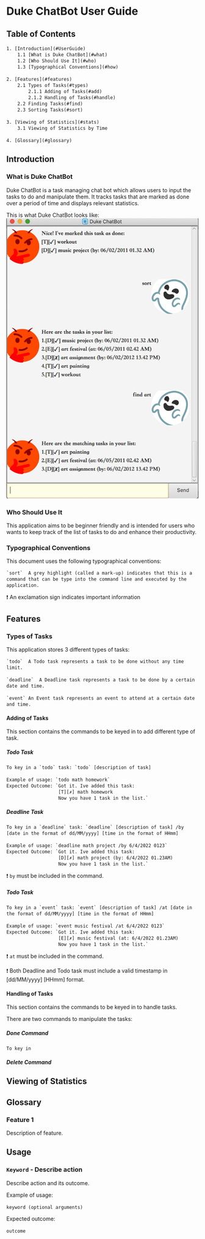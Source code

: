 # **Duke ChatBot User Guide** 


## **Table of Contents**

    1. [Introduction](#UserGuide)
        1.1 [What is Duke ChatBot](#what)
        1.2 [Who Should Use It](#who)
        1.3 [Typographical Conventions](#how)
        
    2. [Features](#features)
        2.1 Types of Tasks(#types)
            2.1.1 Adding of Tasks(#add)
            2.1.2 Handling of Tasks(#handle)
        2.2 Finding Tasks(#find)
        2.3 Sorting Tasks(#sort)
    
    3. [Viewing of Statistics](#stats)
        3.1 Viewing of Statistics by Time 
        
    4. [Glossary](#glossary)


## **Introduction** <a name="UserGuide"></a>


### What is Duke ChatBot <a name="what"></a>

Duke ChatBot is a task managing chat bot which allows users to input the tasks to do and manipulate them. It tracks tasks that are marked as done over a period of time and displays relevant statistics.

This is what Duke ChatBot looks like:
![](/docs/Ui.png)

### Who Should Use It <a name="who"></a>

This application aims to be beginner friendly and is intended for users who wants to keep track of the list of tasks to do and enhance their productivity.

### Typographical Conventions <a name="how"></a>

This document uses the following typographical conventions:

    `sort`  A grey highlight (called a mark-up) indicates that this is a command that can be type into the command line and executed by the application.
    
:exclamation:   An exclamation sign indicates important information


## **Features** <a name="features"></a>


### Types of Tasks <a name="types"></a>

This application stores 3 different types of tasks:

    `todo`  A Todo task represents a task to be done without any time limit.
    
    `deadline`  A Deadline task represents a task to be done by a certain date and time.
    
    `event` An Event task represents an event to attend at a certain date and time.

#### Adding of Tasks <a name="add"></a>
This section contains the commands to be keyed in to add different type of task.

##### Todo Task

    To key in a `todo` task: `todo` [description of task]
    
    Example of usage: `todo math homework`
    Expected Outcome: `Got it. Ive added this task:
                       [T][✗] math homework
                       Now you have 1 task in the list.`
                       

##### Deadline Task

    To key in a `deadline` task: `deadline` [description of task] /by [date in the format of dd/MM/yyyy] [time in the format of HHmm]
    
    Example of usage: `deadline math project /by 6/4/2022 0123`
    Expected Outcome: `Got it. Ive added this task:
                       [D][✗] math project (by: 6/4/2022 01.23AM)
                       Now you have 1 task in the list.`
    
:exclamation: `by` must be included in the command.

##### Todo Task

    To key in a `event` task: `event` [description of task] /at [date in the format of dd/MM/yyyy] [time in the format of HHmm]
    
    Example of usage: `event music festival /at 6/4/2022 0123`
    Expected Outcome: `Got it. Ive added this task:
                       [E][✗] music festival (at: 6/4/2022 01.23AM)
                       Now you have 1 task in the list.`

:exclamation: `at` must be included in the command.
    
    
:exclamation: Both Deadline and Todo task must include a valid timestamp in [dd/MM/yyyy] [HHmm] format. 


#### Handling of Tasks <a name="handle"></a>
This section contains the commands to be keyed in to handle tasks.

There are two commands to manipulate the tasks: 

##### Done Command
    To key in 


##### Delete Command




## **Viewing of Statistics** <a name="stats"></a>

## **Glossary** <a name="glossary"></a>

### Feature 1 
Description of feature.

## Usage

### `Keyword` - Describe action

Describe action and its outcome.

Example of usage: 

`keyword (optional arguments)`

Expected outcome:

`outcome`
